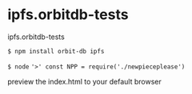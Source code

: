 # ipfs.orbitdb-tests
ipfs.orbitdb-tests

``
$ npm install orbit-db ipfs
``


``
$ node
``
``
'>' const NPP = require('./newpieceplease')
``

preview the index.html to your default browser